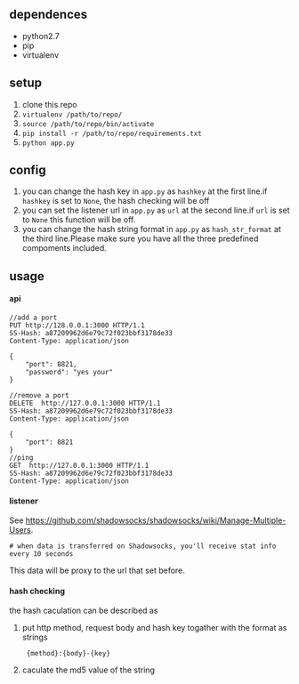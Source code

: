## dependences

* python2.7
* pip
* virtualenv

## setup

1. clone this repo
2. `virtualenv /path/to/repo/`
3. `source /path/to/repo/bin/activate`
4. `pip install -r /path/to/repo/requirements.txt`
5. `python app.py`


## config
1. you can change the hash key in `app.py` as `hashkey` at the first line.if `hashkey` is set to `None`, the hash checking will be off
2. you can set the listener url in `app.py` as `url` at the second line.if `url` is set to `None` this function will be off.
3. you can change the hash string format in `app.py` as `hash_str_format` at the third line.Please make sure you have all the three predefined compoments included.

## usage
#### api
    //add a port
    PUT http://128.0.0.1:3000 HTTP/1.1
    SS-Hash: a87209962d6e79c72f023bbf3178de33
    Content-Type: application/json

    {
        "port": 8821,
        "password": "yes your"
    }

    //remove a port
    DELETE  http://127.0.0.1:3000 HTTP/1.1
    SS-Hash: a87209962d6e79c72f023bbf3178de33
    Content-Type: application/json

    {
        "port": 8821
    }
    //ping
    GET  http://127.0.0.1:3000 HTTP/1.1
    SS-Hash: a87209962d6e79c72f023bbf3178de33
    Content-Type: application/json
#### listener
See https://github.com/shadowsocks/shadowsocks/wiki/Manage-Multiple-Users.

    # when data is transferred on Shadowsocks, you'll receive stat info every 10 seconds

This data will be proxy to the url that set before.

#### hash checking

the hash caculation can be described as

1. put http method, request body and hash key togather with the format as strings

        {method}:{body}-{key}
2. caculate the md5 value of the string



